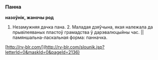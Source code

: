 ### Панна
**назоўнік, жаночы род**

1. Незамужняя дачка пана. 2. Маладая дзяўчына, якая належала да прывілеяваных пластоў грамадства ў дарэвалюцыйны час. || памяншальна-ласкальная форма: панначка.

<a rel="author">[http://rv-blr.com/](http://rv-blr.com/slounik.jsp?letterId=0&maskId=0&pageId=2136)</a>
